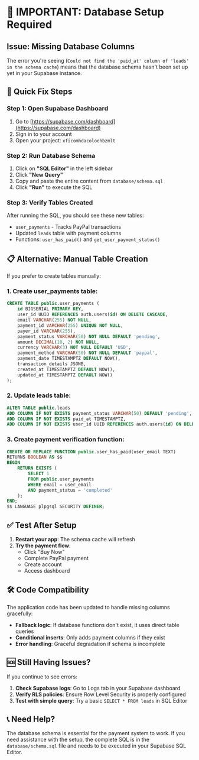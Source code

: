 # 🚨 IMPORTANT: Database Setup Required

## Issue: Missing Database Columns

The error you're seeing (`Could not find the 'paid_at' column of 'leads' in the schema cache`) means that the database schema hasn't been set up yet in your Supabase instance.

## 🔧 Quick Fix Steps

### Step 1: Open Supabase Dashboard
1. Go to [https://supabase.com/dashboard](https://supabase.com/dashboard)
2. Sign in to your account
3. Open your project: `xficomhdacoloehbzmlt`

### Step 2: Run Database Schema
1. Click on **"SQL Editor"** in the left sidebar
2. Click **"New Query"**
3. Copy and paste the entire content from `database/schema.sql`
4. Click **"Run"** to execute the SQL

### Step 3: Verify Tables Created
After running the SQL, you should see these new tables:
- `user_payments` - Tracks PayPal transactions
- Updated `leads` table with payment columns
- Functions: `user_has_paid()` and `get_user_payment_status()`

## 📋 Alternative: Manual Table Creation

If you prefer to create tables manually:

### 1. Create user_payments table:
```sql
CREATE TABLE public.user_payments (
    id BIGSERIAL PRIMARY KEY,
    user_id UUID REFERENCES auth.users(id) ON DELETE CASCADE,
    email VARCHAR(255) NOT NULL,
    payment_id VARCHAR(255) UNIQUE NOT NULL,
    payer_id VARCHAR(255),
    payment_status VARCHAR(50) NOT NULL DEFAULT 'pending',
    amount DECIMAL(10, 2) NOT NULL,
    currency VARCHAR(3) NOT NULL DEFAULT 'USD',
    payment_method VARCHAR(50) NOT NULL DEFAULT 'paypal',
    payment_date TIMESTAMPTZ DEFAULT NOW(),
    transaction_details JSONB,
    created_at TIMESTAMPTZ DEFAULT NOW(),
    updated_at TIMESTAMPTZ DEFAULT NOW()
);
```

### 2. Update leads table:
```sql
ALTER TABLE public.leads 
ADD COLUMN IF NOT EXISTS payment_status VARCHAR(50) DEFAULT 'pending',
ADD COLUMN IF NOT EXISTS paid_at TIMESTAMPTZ,
ADD COLUMN IF NOT EXISTS user_id UUID REFERENCES auth.users(id) ON DELETE SET NULL;
```

### 3. Create payment verification function:
```sql
CREATE OR REPLACE FUNCTION public.user_has_paid(user_email TEXT)
RETURNS BOOLEAN AS $$
BEGIN
    RETURN EXISTS (
        SELECT 1 
        FROM public.user_payments 
        WHERE email = user_email 
        AND payment_status = 'completed'
    );
END;
$$ LANGUAGE plpgsql SECURITY DEFINER;
```

## ✅ Test After Setup

1. **Restart your app**: The schema cache will refresh
2. **Try the payment flow**: 
   - Click "Buy Now" 
   - Complete PayPal payment
   - Create account
   - Access dashboard

## 🛠️ Code Compatibility

The application code has been updated to handle missing columns gracefully:
- **Fallback logic**: If database functions don't exist, it uses direct table queries
- **Conditional inserts**: Only adds payment columns if they exist
- **Error handling**: Graceful degradation if schema is incomplete

## 🆘 Still Having Issues?

If you continue to see errors:

1. **Check Supabase logs**: Go to Logs tab in your Supabase dashboard
2. **Verify RLS policies**: Ensure Row Level Security is properly configured
3. **Test with simple query**: Try a basic `SELECT * FROM leads` in SQL Editor

## 📞 Need Help?

The database schema is essential for the payment system to work. If you need assistance with the setup, the complete SQL is in the `database/schema.sql` file and needs to be executed in your Supabase SQL Editor.